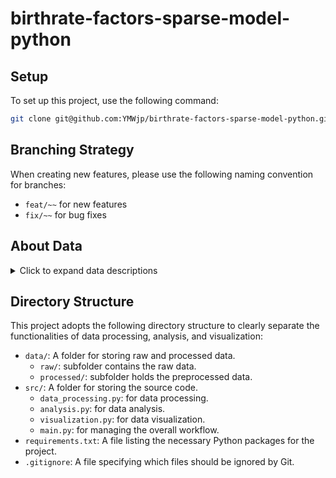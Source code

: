 # birthrate-factors-sparse-model-python

## Setup

To set up this project, use the following command:

```bash
git clone git@github.com:YMWjp/birthrate-factors-sparse-model-python.git
```

## Branching Strategy

When creating new features, please use the following naming convention for branches:

- `feat/~~` for new features
- `fix/~~` for bug fixes

## About Data

<details>
<summary>Click to expand data descriptions</summary>

### Description of each data

- `birth-rate-vs-death-rate.csv`:
  - [link](https://ourworldindata.org/grapher/birth-rate-vs-death-rate)
  - Birth rate vs. death rate, 2023
    - Rates are given per 1,000 people in the country's population. Countries above the gray line have a higher birth than death rate, meaning that the total population is increasing; those below the line have a declining population.
- `female-labor-force-participation-rates-by-national-per-capita-income.csv`:
  - [link](https://ourworldindata.org/grapher/female-labor-force-participation-rates-by-national-per-capita-income)
  - Female labor force participation rates by national per capita income, 2022
    - The labor force participation rate corresponds to the proportion of the population ages 15 and older that is economically active. National income levels correspond to GDP per capita in constant international dollars. This means figures are adjusted for inflation and cross-country price differences.
- `human-development-index.csv`:
  - [link](https://ourworldindata.org/grapher/human-development-index)
  - Human Development Index, 2022
    - The Human Development Index (HDI) is a summary measure of key dimensions of human development: a long and healthy life, a good education, and a decent standard of living. Higher values indicate higher human development.
- `maddison-data-gdp-per-capita-in-2011us-slopechart.csv`:
  - [link](https://ourworldindata.org/grapher/maddison-data-gdp-per-capita-in-2011us-slopechart)
  - GDP per capita, 1950 to 2022
    - This data is adjusted for inflation and for differences in the cost of living between countries.
- `share-of-population-urban.csv`:
  - [link](https://ourworldindata.org/grapher/share-of-population-urban)
  - Share of the population living in urban areas, 2022
- `physicians-per-1000-people.csv`:

  - [link](https://ourworldindata.org/grapher/physicians-per-1000-people)
  - Medical doctors per 1,000 people, 2021

  https://ourworldindata.org/grapher/urban-share-european-commission

  https://ourworldindata.org/grapher/suicide-rate-who-mdb

  https://ourworldindata.org/grapher/migrant-stock-total

  https://ourworldindata.org/grapher/children-per-woman-un

  https://ourworldindata.org/working-hours

  https://ourworldindata.org/grapher/minutes-spent-on-leisure

  https://ourworldindata.org/age-structure

</details>

## Directory Structure

This project adopts the following directory structure to clearly separate the functionalities of data processing, analysis, and visualization:

- `data/`: A folder for storing raw and processed data.
  - `raw/`: subfolder contains the raw data.
  - `processed/`: subfolder holds the preprocessed data.
- `src/`: A folder for storing the source code.
  - `data_processing.py`: for data processing.
  - `analysis.py`: for data analysis.
  - `visualization.py`: for data visualization.
  - `main.py`: for managing the overall workflow.
- `requirements.txt`: A file listing the necessary Python packages for the project.
- `.gitignore`: A file specifying which files should be ignored by Git.
